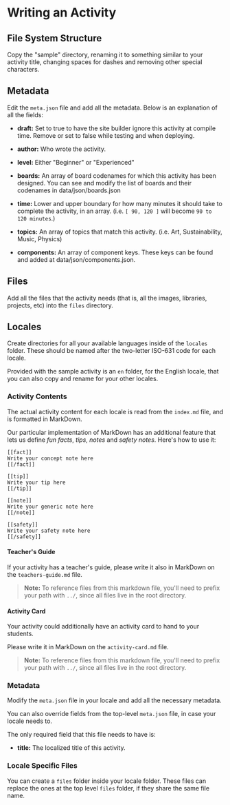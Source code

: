 # Writing an Activity

## File System Structure

Copy the "sample" directory, renaming it to something similar to your activity
title, changing spaces for dashes and removing other special characters.

## Metadata

Edit the `meta.json` file and add all the metadata. Below is an explanation of
all the fields:

* **draft:**            Set to true to have the site builder ignore this
                        activity at compile time. Remove or set to false while
                        testing and when deploying.

* **author:**           Who wrote the activity.

* **level:**            Either "Beginner" or "Experienced" 

* **boards:**           An array of board codenames for which this activity has
                        been designed. You can see and modify the list of boards
                        and their codenames in data/json/boards.json

* **time:**             Lower and upper boundary for how many minutes it should
                        take to complete the activity, in an array.
                        (i.e. `[ 90, 120 ]` will become `90 to 120 minutes`.)

* **topics:**           An array of topics that match this activity.
                        (i.e. Art, Sustainability, Music, Physics)

* **components:**       An array of component keys. These keys can be found and
                        added at data/json/components.json.  

## Files

Add all the files that the activity needs (that is, all the images, libraries,
projects, etc) into the `files` directory.

## Locales

Create directories for all your available languages inside of the `locales`
folder. These should be named after the two-letter ISO-631 code for each locale.

Provided with the sample activity is an `en` folder, for the English locale,
that you can also copy and rename for your other locales.

### Activity Contents

The actual activity content for each locale is read from the `index.md` file,
and is formatted in MarkDown.

Our particular implementation of MarkDown has an additional feature that lets us
define _fun facts_, _tips_, _notes_ and _safety notes_. Here's how to use it:

```
[[fact]]
Write your concept note here
[[/fact]]

[[tip]]
Write your tip here
[[/tip]]

[[note]]
Write your generic note here
[[/note]]

[[safety]]
Write your safety note here
[[/safety]]
```

#### Teacher's Guide

If your activity has a teacher's guide, please write it also in MarkDown on the
`teachers-guide.md` file.

> **Note:** To reference files from this markdown file, you'll need to prefix
> your path with `../`, since all files live in the root directory.

#### Activity Card

Your activity could additionally have an activity card to hand to your students.

Please write it in MarkDown on the `activity-card.md` file.

> **Note:** To reference files from this markdown file, you'll need to prefix
> your path with `../`, since all files live in the root directory.

### Metadata

Modify the `meta.json` file in your locale and add all the necessary metadata.

You can also override fields from the top-level `meta.json` file, in case your
locale needs to.

The only required field that this file needs to have is:

* **title:**            The localized title of this activity.

### Locale Specific Files

You can create a `files` folder inside your locale folder. These files can
replace the ones at the top level `files` folder, if they share the same file
name.

